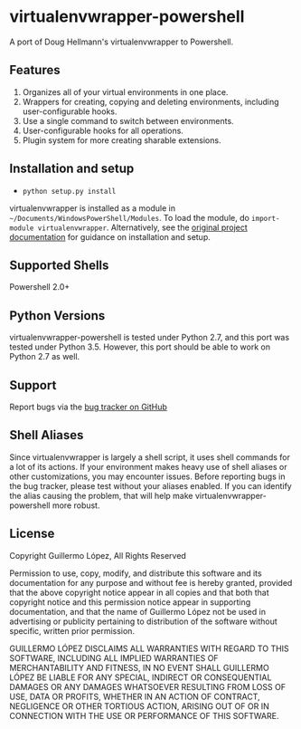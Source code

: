 # virtualenvwrapper-powershell
A port of Doug Hellmann's virtualenvwrapper to Powershell.

## Features
1. Organizes all of your virtual environments in one place.
2. Wrappers for creating, copying and deleting environments, including user-configurable hooks.
3. Use a single command to switch between environments.
4. User-configurable hooks for all operations.
5. Plugin system for more creating sharable extensions.

## Installation and setup
- `python setup.py install`

virtualenvwrapper is installed as a module in `~/Documents/WindowsPowerShell/Modules`. To load the module, do `import-module virtualenvwrapper`.
Alternatively, see the [original project documentation](http://www.doughellmann.com/docs/virtualenvwrapper/) for guidance on installation and setup.

## Supported Shells
Powershell 2.0+

## Python Versions
virtualenvwrapper-powershell is tested under Python 2.7, and this port was tested under Python 3.5. However, this port should be able to work on Python 2.7 as well.

## Support
Report bugs via the [bug tracker on GitHub](https://github.com/RockyTV/virtualenvwrapper-powershell/issues)

## Shell Aliases
Since virtualenvwrapper is largely a shell script, it uses shell commands for a lot of its actions. If your environment makes heavy use of shell aliases or other customizations, you may encounter issues. Before reporting bugs in the bug tracker, please test without your aliases enabled. If you can identify the alias causing the problem, that will help make virtualenvwrapper-powershell more robust.

## License
Copyright Guillermo López, All Rights Reserved

Permission to use, copy, modify, and distribute this software and its documentation for any purpose and without fee is hereby granted, provided that the above copyright notice appear in all copies and that both that copyright notice and this permission notice appear in supporting documentation, and that the name of Guillermo López not be used in advertising or publicity pertaining to distribution of the software without specific, written prior permission.

GUILLERMO LÓPEZ DISCLAIMS ALL WARRANTIES WITH REGARD TO THIS SOFTWARE, INCLUDING ALL IMPLIED WARRANTIES OF MERCHANTABILITY AND FITNESS, IN NO EVENT SHALL GUILLERMO LÓPEZ BE LIABLE FOR ANY SPECIAL, INDIRECT OR CONSEQUENTIAL DAMAGES OR ANY DAMAGES WHATSOEVER RESULTING FROM LOSS OF USE, DATA OR PROFITS, WHETHER IN AN ACTION OF CONTRACT, NEGLIGENCE OR OTHER TORTIOUS ACTION, ARISING OUT OF OR IN CONNECTION WITH THE USE OR PERFORMANCE OF THIS SOFTWARE.

